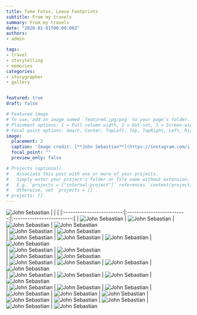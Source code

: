 ```yaml
---
title: Take Fotos, Leave Footprints
subtitle: From my travels
summary: From my travels
date: "2020-01-01T00:00:00Z"
authors: 
- admin

tags:
- travel
- storytelling
- memories
categories:
- storygrapher
- gallery


featured: true
draft: false

# Featured image
# To use, add an image named `featured.jpg/png` to your page's folder.
# Placement options: 1 = Full column width, 2 = Out-set, 3 = Screen-width
# Focal point options: Smart, Center, TopLeft, Top, TopRight, Left, Right, BottomLeft, Bottom, BottomRight
image:
  placement: 2
  caption: 'Image credit: [**John Sebastian**](https://instagram.com/i.john.sebastian)'
  focal_point: ""
  preview_only: false

# Projects (optional).
#   Associate this post with one or more of your projects.
#   Simply enter your project's folder or file name without extension.
#   E.g. `projects = ["internal-project"]` references `content/project/deep-learning/index.md`.
#   Otherwise, set `projects = []`.
# projects: []
---
```

![**John Sebastian**](./1.jpg) 
| | |
|:-------------------------:|:-------------------------:|:-------------------------:|
|  ![**John Sebastian**](./2.jpg)  | ![**John Sebastian**](./3.JPG) 
|  ![**John Sebastian**](./4.jpg)  | ![**John Sebastian**](./5.jpeg)  
| ![**John Sebastian**](./6.jpg)   | ![**John Sebastian**](./13.jpeg)  
| ![**John Sebastian**](./10.jpg)   | ![**John Sebastian**](./12.jpeg) 
|  ![**John Sebastian**](./14.jpeg) | ![**John Sebastian**](./15.jpeg)  
| ![**John Sebastian**](./16.jpeg)    | ![**John Sebastian**](./18.jpeg)  
| ![**John Sebastian**](./19.jpeg)  | ![**John Sebastian**](./20.jpeg)   
| ![**John Sebastian**](./23.jpeg)  | ![**John Sebastian**](./24.jpeg) 
| ![**John Sebastian**](./26.jpeg)  | ![**John Sebastian**](./27.jpeg)  
| ![**John Sebastian**](./28.jpg)  | ![**John Sebastian**](./29.jpeg) 
| ![**John Sebastian**](./33.jpeg) | ![**John Sebastian**](./34.jpeg)  
| ![**John Sebastian**](./35.jpg)  | ![**John Sebastian**](./7.jpeg) 
| ![**John Sebastian**](./8.jpg) | ![**John Sebastian**](./11.jpeg) 
|  ![**John Sebastian**](./9.jpeg) | ![**John Sebastian**](./17.jpg) 
| ![**John Sebastian**](./21.jpg) | ![**John Sebastian**](./22.jpeg)
| ![**John Sebastian**](./25.jpg)  | ![**John Sebastian**](./30.jpg) 
| ![**John Sebastian**](./31.jpeg) 

 <div class=text-justify> 
</div>